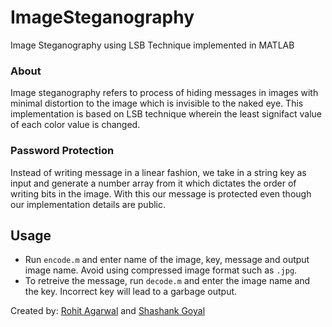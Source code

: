 # ImageSteganography
Image Steganography using LSB Technique implemented in MATLAB

### About
Image steganography refers to process of hiding messages in images with minimal distortion to the image which is invisible to the naked eye. This implementation is based on LSB technique wherein the least signifact value of each color value is changed.

### Password Protection
Instead of writing message in a linear fashion, we take in a string key as input and generate a number array from it which dictates the order of writing bits in the image. With this our message is protected even though our implementation details are public.

## Usage
- Run ```encode.m``` and enter name of the image, key, message and output image name. Avoid using compressed image format such as ```.jpg```.
- To retreive the message, run ```decode.m``` and enter the image name and the key. Incorrect key will lead to a garbage output.

Created by: [Rohit Agarwal](https://github.com/rohitagarwal0910) and [Shashank Goyal](https://github.com/shango9947)
